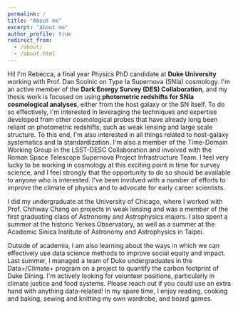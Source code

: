 ```yaml
---
permalink: /
title: "About me"
excerpt: "About me"
author_profile: true
redirect_from: 
  - /about/
  - /about.html
---
```


Hi! I'm Rebecca, a final year Physics PhD candidate at **Duke University** working with Prof. Dan Scolnic on Type Ia Supernova (SNIa) cosmology. I'm an active member of the **Dark Energy Survey (DES) Collaboration**, and my thesis work is focused on using **photometric redshifts for SNIa cosmological analyses**, either from the host galaxy or the SN itself. To do so effectively, I'm interested in leveraging the techniques and expertise developed from other cosmological probes that have already long been reliant on photometric redshifts, such as weak lensing and large scale structure. To this end, I'm also interested in all things related to host-galaxy systematics and Ia standardization. I'm also a member of the Time-Domain Working Group in the LSST-DESC Collaboration and involved with the Roman Space Telescope Supernova Project Infrastructure Team. I feel very lucky to be working in cosmology at this exciting point in time for survey science, and I feel strongly that the opportunity to do so should be available to anyone who is interested. I've been involved with a number of efforts to improve the climate of physics and to advocate for early career scientists.

I did my undergraduate at the University of Chicago, where I worked with Prof. Chihway Chang on projects in weak lensing and was a member of the first graduating class of Astronomy and Astrophysics majors. I also spent a summer at the historic Yerkes Observatory, as well as a summer at the Academic Sinica Institute of Astronomy and Astrophysics in Taipei.

Outside of academia, I am also learning about the ways in which we can effectively use data science methods to improve social equity and impact. Last summer, I managed a team of Duke undergraduates in the Data+/Climate+ program on a project to quantify the carbon footprint of Duke Dining. I'm actively looking for volunteer positions, particularly in climate justice and food systems. Please reach out if you could use an extra hand with anything data-related! In my spare time, I enjoy reading, cooking and baking, sewing and knitting my own wardrobe, and board games.
